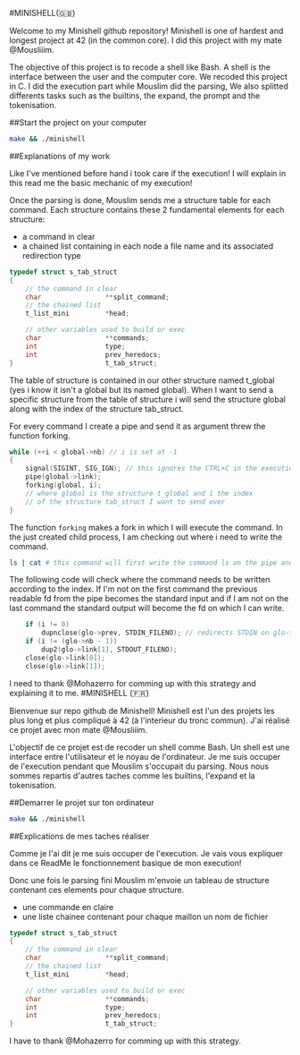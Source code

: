 #MINISHELL(🇬🇧)

Welcome to my Minishell github repository! Minishell is one of hardest and longest project at 42 (in the common core).
I did this project with my mate @Mousliiim.

The objective of this project is to recode a shell like Bash. A shell is the interface between the user and the computer core. We recoded this project in C. 
I did the execution part while Mouslim did the parsing, We also splitted differents tasks such as the builtins, the expand, the prompt and the tokenisation.

##Start the project on your computer

```bash
make && ./minishell
```

##Explanations of my work

Like I've mentioned before hand i took care if the execution! I will explain in this read me the basic mechanic of my execution!

Once the parsing is done, Mouslim sends me a structure table for each command. Each structure contains these 2 fundamental elements for each structure:
- a command in clear 
- a chained list containing in each node a file name and its associated redirection type
```C
typedef struct s_tab_struct
{
	// the command in clear
	char				**split_command;
	// the chained list
	t_list_mini			*head;

	// other variables used to build or exec
	char				**commands;
	int					type;
	int					prev_heredocs;
}						t_tab_struct;
```

The table of structure is contained in our other structure named t_global (yes i know it isn't a global but its named global). When I want to send a specific structure from the table of structure i will send the structure global along with the index of the structure tab_struct. 

For every command I create a pipe and send it as argument threw the function forking.
```C
while (++i < global->nb) // i is set at -1
{
	signal(SIGINT, SIG_IGN); // this ignores the CTRL+C in the execution
	pipe(global->link);
	forking(global, i);
    // where global is the structure t_global and i the index 
    // of the structure tab_struct I want to send over
}
```

The function ```forking``` makes a fork in which I will execute the command. In the just created child process, I am checking out where i need to write the command. 
```bash
ls | cat # this command will first write the command ls on the pipe and then cat the result on the standard output
```
The following code will check where the command needs to be written according to the index.
If I'm not on the first command the previous readable fd from the pipe becomes the standard input and if I am not on the last command the standard output will become the fd on which I can write. 
```C
	if (i != 0)
		dupnclose(glo->prev, STDIN_FILENO); // redirects STDIN on glo->prev and closes glo->prev
	if (i != (glo->nb - 1))
		dup2(glo->link[1], STDOUT_FILENO);
	close(glo->link[0]);
	close(glo->link[1]);
```
I need to thank @Mohazerro for comming up with this strategy and explaining it to me.
#MINISHELL  (🇫🇷)

Bienvenue sur repo github de Minishell! Minishell est l'un des projets les plus long et plus compliqué à 42 (à l'interieur du tronc commun).
J'ai réalisé ce projet avec mon mate @Mousliiim.

L'objectif de ce projet est de recoder un shell comme Bash. Un shell est une interface entre l'utilisateur et le noyau de l'ordinateur.
Je me suis occuper de l'execution pendant que Mouslim s'occupait du parsing. Nous nous sommes repartis d'autres taches comme les builtins, l'expand et la tokenisation.

##Demarrer le projet sur ton ordinateur

```bash
make && ./minishell
```

##Explications de mes taches réaliser

Comme je l'ai dit je me suis occuper de l'execution. Je vais vous expliquer dans ce ReadMe le fonctionnement basique de mon execution!

Donc une fois le parsing fini Mouslim m'envoie un tableau de structure contenant ces elements pour chaque structure.
- une commande en claire
- une liste chainee contenant pour chaque maillon un nom de fichier 

```C
typedef struct s_tab_struct
{
	// the command in clear
	char				**split_command;
	// the chained list
	t_list_mini			*head;

	// other variables used to build or exec
	char				**commands;
	int					type;
	int					prev_heredocs;
}						t_tab_struct;
```
I have to thank @Mohazerro for comming up with this strategy.

